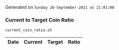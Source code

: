 Generated on `Sunday 26-September-2021 at 21:01:00`

### Current to Target Coin Ratio
`current_coin_ratio.sh`

Date|Current|Target|Ratio
---|---|---|---
